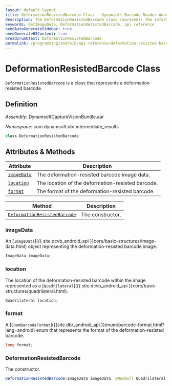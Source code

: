 ```yaml
---
layout: default-layout
title: DeformationResistedBarcode Class - Dynamsoft Barcode Reader Android Edition
description: The DeformationResistedBarcode class represents the information of a deformation resisted barcode with the image data, location and format.
keywords: GetImageData, DeformationResistedBarcode, api reference
needAutoGenerateSidebar: true
needGenerateH3Content: true
breadcrumbText: DeformationResistedBarcode
permalink: /programming/android/api-reference/deformation-resisted-barcode.html
---
```


# DeformationResistedBarcode Class

`DeformationResistedBarcode` is a class that represents a deformation-resisted barcode.

## Definition

*Assembly:* DynamsoftCaptureVisionBundle.aar

*Namespace:* com.dynamsoft.dbr.intermediate_results

```java
class DeformationResistedBarcode
```

## Attributes & Methods

| Attribute | Description |
| ------ | ----------- |
| [`imageData`](#imagedata) | The deformation-resisted barcode image data. |
| [`location`](#location) | The location of the deformation-resisted barcode. |
| [`format`](#format) | The format of the deformation-resisted barcode. |

| Method | Description |
| ------ | ----------- |
| [`DeformationResistedBarcode`](#deformationresistedbarcode) | The constructor. |

### imageData

An [`ImageData`]({{ site.dcvb_android_api }}core/basic-structures/image-data.html) object representing the deformation-resisted barcode image.

```java
ImageData imageData;
```

### location

The location of the deformation-resisted barcode within the image represented as a [`Quadrilateral`]({{ site.dcvb_android_api }}core/basic-structures/quadrilateral.html).

```java
Quadrilateral location;
```

### format

A [`EnumBarcodeFormat`]({{site.dbr_android_api }}enum/barcode-format.html?lang=android) enum that represents the format of the deformation-resisted barcode.

```java
long format;
```

### DeformationResistedBarcode

The constructor.

```java
DeformationResistedBarcode(ImageData imageData, @NonNull Quadrilateral location, @EnumBarcodeFormat long format);
```

